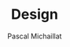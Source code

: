 ---
title: "Design"
author: "Pascal Michaillat"
description: "Minimalist design templates for academic papers, academic presentations, academic websites, and scientific figures. Built with LaTeX, Hugo, and MATLAB."
---